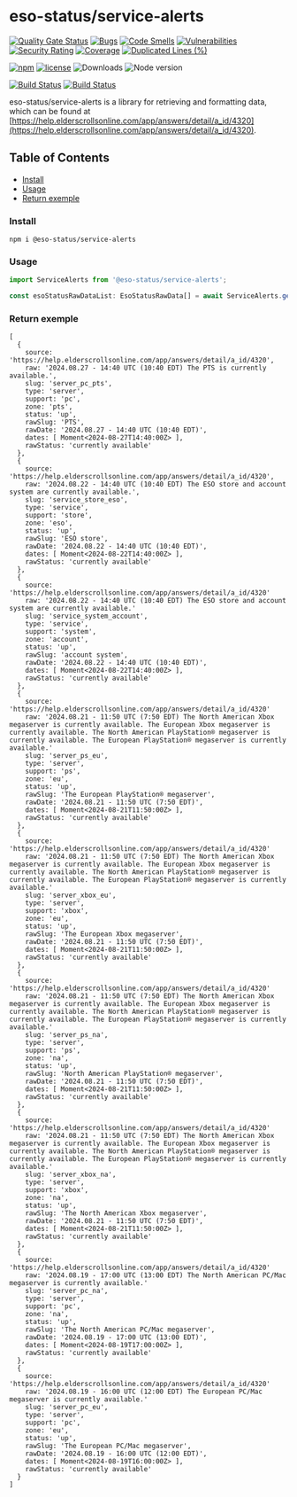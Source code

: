 # eso-status/service-alerts

[![Quality Gate Status](https://sonarcloud.io/api/project_badges/measure?project=eso-status_service-alerts&metric=alert_status)](https://sonarcloud.io/summary/new_code?id=eso-status_service-alerts)
[![Bugs](https://sonarcloud.io/api/project_badges/measure?project=eso-status_service-alerts&metric=bugs)](https://sonarcloud.io/summary/new_code?id=eso-status_service-alerts)
[![Code Smells](https://sonarcloud.io/api/project_badges/measure?project=eso-status_service-alerts&metric=code_smells)](https://sonarcloud.io/summary/new_code?id=eso-status_service-alerts)
[![Vulnerabilities](https://sonarcloud.io/api/project_badges/measure?project=eso-status_service-alerts&metric=vulnerabilities)](https://sonarcloud.io/summary/new_code?id=eso-status_service-alerts)
[![Security Rating](https://sonarcloud.io/api/project_badges/measure?project=eso-status_service-alerts&metric=security_rating)](https://sonarcloud.io/summary/new_code?id=eso-status_service-alerts)
[![Coverage](https://sonarcloud.io/api/project_badges/measure?project=eso-status_service-alerts&metric=coverage)](https://sonarcloud.io/summary/new_code?id=eso-status_service-alerts)
[![Duplicated Lines (%)](https://sonarcloud.io/api/project_badges/measure?project=eso-status_service-alerts&metric=duplicated_lines_density)](https://sonarcloud.io/summary/new_code?id=eso-status_service-alerts)

[![npm](https://img.shields.io/npm/v/@eso-status/service-alerts)](https://www.npmjs.com/package/@eso-status/service-alerts)
[![license](https://img.shields.io/npm/l/@eso-status/service-alerts)](https://github.com/eso-status/service-alerts/blob/master/LICENSE.md)
<img src="https://img.shields.io/npm/dt/@eso-status/service-alerts" alt="Downloads" />
<img src="https://img.shields.io/node/v/@eso-status/service-alerts" alt="Node version" />

[![Build Status](https://github.com/eso-status/service-alerts/workflows/CI/badge.svg)](https://github.com/eso-status/service-alerts/actions/workflows/CI.yaml)
[![Build Status](https://github.com/eso-status/service-alerts/workflows/CD/badge.svg)](https://github.com/eso-status/service-alerts/actions/workflows/CD.yaml)

eso-status/service-alerts is a library for retrieving and formatting data, which can be found at [https://help.elderscrollsonline.com/app/answers/detail/a_id/4320](https://help.elderscrollsonline.com/app/answers/detail/a_id/4320).

## Table of Contents
- [Install](#install)
- [Usage](#usage)
- [Return exemple](#return-exemple)

### Install
```shell
npm i @eso-status/service-alerts
```

### Usage
```javascript
import ServiceAlerts from '@eso-status/service-alerts';

const esoStatusRawDataList: EsoStatusRawData[] = await ServiceAlerts.getData();
```
### Return exemple
```text
[
  {
    source: 'https://help.elderscrollsonline.com/app/answers/detail/a_id/4320',
    raw: '2024.08.27 - 14:40 UTC (10:40 EDT) The PTS is currently available.',
    slug: 'server_pc_pts',
    type: 'server',
    support: 'pc',
    zone: 'pts',
    status: 'up',
    rawSlug: 'PTS',
    rawDate: '2024.08.27 - 14:40 UTC (10:40 EDT)',
    dates: [ Moment<2024-08-27T14:40:00Z> ],
    rawStatus: 'currently available'
  },
  {
    source: 'https://help.elderscrollsonline.com/app/answers/detail/a_id/4320',
    raw: '2024.08.22 - 14:40 UTC (10:40 EDT) The ESO store and account system are currently available.',
    slug: 'service_store_eso',
    type: 'service',
    support: 'store',
    zone: 'eso',
    status: 'up',
    rawSlug: 'ESO store',
    rawDate: '2024.08.22 - 14:40 UTC (10:40 EDT)',
    dates: [ Moment<2024-08-22T14:40:00Z> ],
    rawStatus: 'currently available'
  },
  {
    source: 'https://help.elderscrollsonline.com/app/answers/detail/a_id/4320'
    raw: '2024.08.22 - 14:40 UTC (10:40 EDT) The ESO store and account system are currently available.'
    slug: 'service_system_account',
    type: 'service',
    support: 'system',
    zone: 'account',
    status: 'up',
    rawSlug: 'account system',
    rawDate: '2024.08.22 - 14:40 UTC (10:40 EDT)',
    dates: [ Moment<2024-08-22T14:40:00Z> ],
    rawStatus: 'currently available'
  },
  {
    source: 'https://help.elderscrollsonline.com/app/answers/detail/a_id/4320'
    raw: '2024.08.21 - 11:50 UTC (7:50 EDT) The North American Xbox megaserver is currently available. The European Xbox megaserver is currently available. The North American PlayStation® megaserver is currently available. The European PlayStation® megaserver is currently available.'
    slug: 'server_ps_eu',
    type: 'server',
    support: 'ps',
    zone: 'eu',
    status: 'up',
    rawSlug: 'The European PlayStation® megaserver',
    rawDate: '2024.08.21 - 11:50 UTC (7:50 EDT)',
    dates: [ Moment<2024-08-21T11:50:00Z> ],
    rawStatus: 'currently available'
  },
  {
    source: 'https://help.elderscrollsonline.com/app/answers/detail/a_id/4320'
    raw: '2024.08.21 - 11:50 UTC (7:50 EDT) The North American Xbox megaserver is currently available. The European Xbox megaserver is currently available. The North American PlayStation® megaserver is currently available. The European PlayStation® megaserver is currently available.'
    slug: 'server_xbox_eu',
    type: 'server',
    support: 'xbox',
    zone: 'eu',
    status: 'up',
    rawSlug: 'The European Xbox megaserver',
    rawDate: '2024.08.21 - 11:50 UTC (7:50 EDT)',
    dates: [ Moment<2024-08-21T11:50:00Z> ],
    rawStatus: 'currently available'
  },
  {
    source: 'https://help.elderscrollsonline.com/app/answers/detail/a_id/4320'
    raw: '2024.08.21 - 11:50 UTC (7:50 EDT) The North American Xbox megaserver is currently available. The European Xbox megaserver is currently available. The North American PlayStation® megaserver is currently available. The European PlayStation® megaserver is currently available.'
    slug: 'server_ps_na',
    type: 'server',
    support: 'ps',
    zone: 'na',
    status: 'up',
    rawSlug: 'North American PlayStation® megaserver',
    rawDate: '2024.08.21 - 11:50 UTC (7:50 EDT)',
    dates: [ Moment<2024-08-21T11:50:00Z> ],
    rawStatus: 'currently available'
  },
  {
    source: 'https://help.elderscrollsonline.com/app/answers/detail/a_id/4320'
    raw: '2024.08.21 - 11:50 UTC (7:50 EDT) The North American Xbox megaserver is currently available. The European Xbox megaserver is currently available. The North American PlayStation® megaserver is currently available. The European PlayStation® megaserver is currently available.'
    slug: 'server_xbox_na',
    type: 'server',
    support: 'xbox',
    zone: 'na',
    status: 'up',
    rawSlug: 'The North American Xbox megaserver',
    rawDate: '2024.08.21 - 11:50 UTC (7:50 EDT)',
    dates: [ Moment<2024-08-21T11:50:00Z> ],
    rawStatus: 'currently available'
  },
  {
    source: 'https://help.elderscrollsonline.com/app/answers/detail/a_id/4320'
    raw: '2024.08.19 - 17:00 UTC (13:00 EDT) The North American PC/Mac megaserver is currently available.'
    slug: 'server_pc_na',
    type: 'server',
    support: 'pc',
    zone: 'na',
    status: 'up',
    rawSlug: 'The North American PC/Mac megaserver',
    rawDate: '2024.08.19 - 17:00 UTC (13:00 EDT)',
    dates: [ Moment<2024-08-19T17:00:00Z> ],
    rawStatus: 'currently available'
  },
  {
    source: 'https://help.elderscrollsonline.com/app/answers/detail/a_id/4320'
    raw: '2024.08.19 - 16:00 UTC (12:00 EDT) The European PC/Mac megaserver is currently available.'
    slug: 'server_pc_eu',
    type: 'server',
    support: 'pc',
    zone: 'eu',
    status: 'up',
    rawSlug: 'The European PC/Mac megaserver',
    rawDate: '2024.08.19 - 16:00 UTC (12:00 EDT)',
    dates: [ Moment<2024-08-19T16:00:00Z> ],
    rawStatus: 'currently available'
  }
]
```
